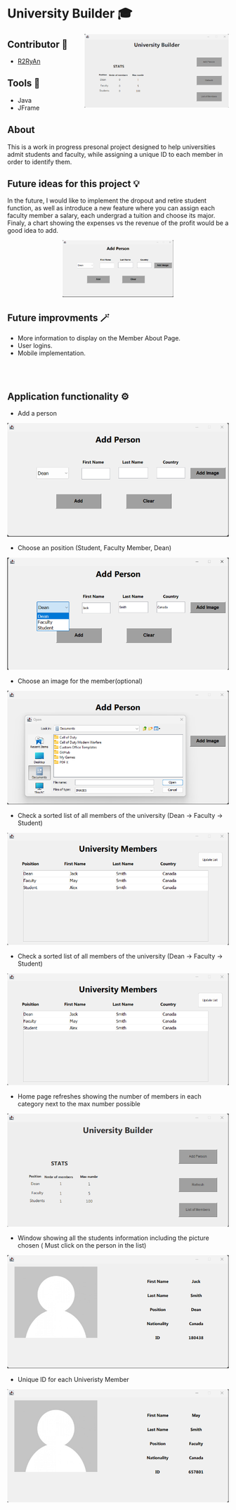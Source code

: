 # University Builder 🎓

<img align = Right width="65%" alt="image" src="https://github.com/R2RyAn/UniversityBuilder/blob/main/UB_Images/UB_Home.png">


## Contributor 🤝
* [R2RyAn](https://github.com/R2RyAn)

## Tools 🔨
* Java
* JFrame

## About

This is a work in progress presonal project designed to help universities admit students and faculty, while assigning a unique ID to each member in order to identify them.

## Future ideas for this project 💡 
In the future, I would like to implement the dropout and retire student function, as well as introduce a new feature where you can assign each faculty member a salary, each undergrad a tuition and choose its major. Finaly, a chart showing the expenses vs the revenue of the profit would be a good idea to add.

<p align="center">
<img width="50%" src="https://github.com/R2RyAn/UniversityBuilder/blob/main/UB_Images/UB_AddPage.png">
</p>


## Future improvments 🪄
* More information to display on the Member About Page.
* User logins.
* Mobile implementation. 

<br></br>

## Application functionality ⚙️
* Add a person
<img width="960" alt="image" src="https://github.com/R2RyAn/UniversityBuilder/blob/main/UB_Images/UB_AddPage.png">

* Choose an position (Student, Faculty Member, Dean)
<img width="960" alt="image" src="https://github.com/R2RyAn/UniversityBuilder/blob/main/UB_Images/UB_AddingPerson.png">

* Choose an image for the member(optional)
<img width="960" alt="image" src="https://github.com/R2RyAn/UniversityBuilder/blob/main/UB_Images/UB_AddImage.png">

* Check a sorted list of all members of the university (Dean -> Faculty -> Student)
<img width="960" alt="image" src="https://github.com/R2RyAn/UniversityBuilder/blob/main/UB_Images/UB_List.png">

* Check a sorted list of all members of the university (Dean -> Faculty -> Student)
<img width="960" alt="image" src="https://github.com/R2RyAn/UniversityBuilder/blob/main/UB_Images/UB_List.png">

* Home page refreshes showing the number of members in each category next to the max number possible
<img width="960" alt="image" src="https://github.com/R2RyAn/UniversityBuilder/blob/main/UB_Images/UB_RefreshHome.png">

* Window showing all the students information including the picture chosen ( Must click on the person in the list)
<img width="960" alt="image" src="https://github.com/R2RyAn/UniversityBuilder/blob/main/UB_Images/UB_StudentInfo.png">

* Unique ID for each Univeristy Member
<img width="960" alt="image" src="https://github.com/R2RyAn/UniversityBuilder/blob/main/UB_Images/UB_StudentInfoMay.png">

